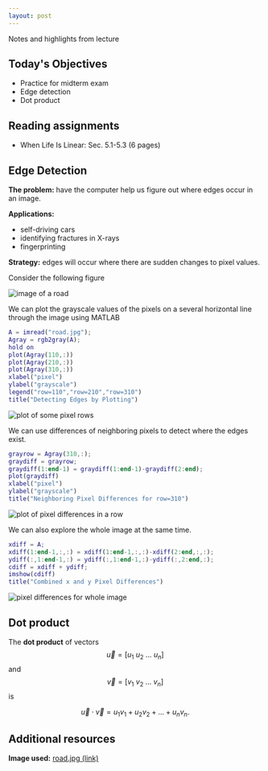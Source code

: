 ```yaml
---
layout: post
---
```


Notes and highlights from lecture

## Today's Objectives

* Practice for midterm exam
* Edge detection
* Dot product

## Reading assignments

* When Life Is Linear: Sec. 5.1-5.3 (6 pages)

## Edge Detection

**The problem:** have the computer help us figure out where edges occur in an image.

**Applications:**
* self-driving cars
* identifying fractures in X-rays
* fingerprinting

**Strategy:** edges will occur where there are sudden changes to pixel values.

Consider the following figure

![image of a road](/math107spring2022/extras/img/road.jpg)

We can plot the grayscale values of the pixels on a several horizontal line through the image using MATLAB

```Matlab
A = imread("road.jpg");
Agray = rgb2gray(A);
hold on
plot(Agray(110,:))
plot(Agray(210,:))
plot(Agray(310,:))
xlabel("pixel")
ylabel("grayscale")
legend("row=110","row=210","row=310")
title("Detecting Edges by Plotting")
```

![plot of some pixel rows](/math107spring2022/extras/img/pixel_plot.jpg)

We can use differences of neighboring pixels to detect where the edges exist.

```Matlab
grayrow = Agray(310,:);
graydiff = grayrow;
graydiff(1:end-1) = graydiff(1:end-1)-graydiff(2:end);
plot(graydiff)
xlabel("pixel")
ylabel("grayscale")
title("Neighboring Pixel Differences for row=310")
```

![plot of pixel differences in a row](/math107spring2022/extras/img/pixel_diff.jpg)


We can also explore the whole image at the same time.
```Matlab
xdiff = A;
xdiff(1:end-1,:,:) = xdiff(1:end-1,:,:)-xdiff(2:end,:,:);
ydiff(:,1:end-1,:) = ydiff(:,1:end-1,:)-ydiff(:,2:end,:);
cdiff = xdiff + ydiff;
imshow(cdiff)
title("Combined x and y Pixel Differences")
```

![pixel differences for whole image](/math107spring2022/extras/img/pixel_diff_whole.jpg)

## Dot product

The **dot product** of vectors $$\vec u = [u_1\ u_2\ \dots\ u_n]$$ and $$\vec v = [v_1\ v_2\ \dots\ v_n]$$ is

$$\vec u\cdot\vec v = u_1v_1 + u_2v_2 + \dots + u_nv_n.$$

## Additional resources

**Image used:** <a target="_parent" href="https://wcasper.github.io/math107spring2022/extras/img/road.jpg">road.jpg (link)</a>




